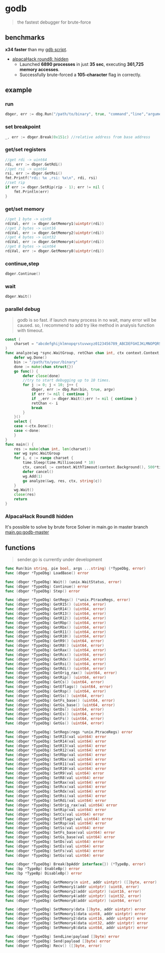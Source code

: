 # godb
> the fastest debugger for brute-force
## benchmarks
**x34 faster** than my [gdb script](https://hackmd.io/@tsuneki/SJClekl8yg#solver8).
* [alpacaHack round8: hidden](https://alpacahack.com/ctfs/round-8/challenges/hidden)
  * Launched **6890 processes** in just **35 sec**, executing **361,725 memory accesses**.
  * Successfully brute-forced a **105-character** flag in correctly.
## example
### run
```go
dbger, err := dbg.Run("/path/to/binary", true, "command","line","arguments")
```
### set breakpoint
```go
_, err := dbger.Break(0x151c) //relative address from base address
```
### get/set registers
```go
//get rdi -> uint64
rdi, err := dbger.GetRdi()
//get rsi -> uint64
rsi, err := dbger.GetRsi()
fmt.Printf("rdi: %x ,rsi: %x\n", rdi, rsi)
//set rip
if err := dbger.SetRip(rip - 1); err != nil {
    fmt.Println(err)
}
```
### get/set memory
```go
//get 1 byte -> uint8
rdiVal, err := dbger.GetMemory1(uintptr(rdi))
//get 2 bytes -> uint16
rdiVal, err := dbger.GetMemory2(uintptr(rdi))
//get 4 bytes -> uint32
rdiVal, err := dbger.GetMemory4(uintptr(rdi))
//get 8 bytes -> uint64
rdiVal, err := dbger.GetMemory8(uintptr(rdi))
```
### continue,step
```go
dbger.Continue()
```
### wait
```go
dbger.Wait()
```
### parallel debug
> godb is so fast. if launch many process in no wait, many error will be caused.
> so, I recommend to add try like method in analysis function with timeout.
```go
const (
	charset = "abcdefghijklmnopqrstuvwxyz0123456789_ABCDEFGHIJKLMNOPQRSTUVWXYZ{}"
)
func analyze(wg *sync.WaitGroup, retChan chan int, ctx context.Context, argv string) {
	defer wg.Done()
	bin := "/path/to/your/binary"
	done := make(chan struct{})
	go func() {
		defer close(done)
		//try to start debugging up to 10 times.
		for j := 0; j < 10; j++ {
			dbger, err := dbg.Run(bin, true, argv)
			if err != nil { continue }
			if _,err := dbger.Wait();err != nil { continue }
			retChan <- i
			break
		}
	}()
	select {
	case <-ctx.Done():
	case <-done:
	}
}
func main() {
	res := make(chan int, len(charset))
	var wg sync.WaitGroup
	for i, c := range charset {
		time.Sleep(time.Millisecond * 10)
    	ctx, cancel := context.WithTimeout(context.Background(), 500*time.Millisecond)
		defer cancel()
		wg.Add(1)
		go analyze(&wg, res, ctx, string(c))
	}
	wg.Wait()
	close(res)
    return
}
```
### AlpacaHack Round8 hidden
It's possible to solve by brute force
Solver in main.go in master branch
[main.go:godb-master](https://github.com/Yayoi-cs/godb/blob/master/main.go)
## functions
> sender.go is currently under development
```go
func Run(bin string, pie bool, args ...string) (*TypeDbg, error)
func (dbger *TypeDbg) LoadBase() error 

func (dbger *TypeDbg) Wait() (unix.WaitStatus, error)
func (dbger *TypeDbg) Continue() error
func (dbger *TypeDbg) Step() error

func (dbger *TypeDbg) GetRegs() (*unix.PtraceRegs, error)
func (dbger *TypeDbg) GetR15() (uint64, error)
func (dbger *TypeDbg) GetR14() (uint64, error)
func (dbger *TypeDbg) GetR13() (uint64, error)
func (dbger *TypeDbg) GetR12() (uint64, error)
func (dbger *TypeDbg) GetRbp() (uint64, error)
func (dbger *TypeDbg) GetRbx() (uint64, error)
func (dbger *TypeDbg) GetR11() (uint64, error)
func (dbger *TypeDbg) GetR10() (uint64, error)
func (dbger *TypeDbg) GetR9() (uint64, error)
func (dbger *TypeDbg) GetR8() (uint64, error)
func (dbger *TypeDbg) GetRax() (uint64, error)
func (dbger *TypeDbg) GetRcx() (uint64, error)
func (dbger *TypeDbg) GetRdx() (uint64, error)
func (dbger *TypeDbg) GetRsi() (uint64, error)
func (dbger *TypeDbg) GetRdi() (uint64, error)
func (dbger *TypeDbg) GetOrig_rax() (uint64, error)
func (dbger *TypeDbg) GetRip() (uint64, error)
func (dbger *TypeDbg) GetCs() (uint64, error)
func (dbger *TypeDbg) GetEflags() (uint64, error)
func (dbger *TypeDbg) GetRsp() (uint64, error)
func (dbger *TypeDbg) GetSs() (uint64, error)
func (dbger *TypeDbg) GetFs_base() (uint64, error)
func (dbger *TypeDbg) GetGs_base() (uint64, error)
func (dbger *TypeDbg) GetDs() (uint64, error)
func (dbger *TypeDbg) GetEs() (uint64, error)
func (dbger *TypeDbg) GetFs() (uint64, error)
func (dbger *TypeDbg) GetGs() (uint64, error)

func (dbger *TypeDbg) SetRegs(regs *unix.PtraceRegs) error
func (dbger *TypeDbg) SetR15(val uint64) error
func (dbger *TypeDbg) SetR14(val uint64) error
func (dbger *TypeDbg) SetR13(val uint64) error
func (dbger *TypeDbg) SetR12(val uint64) error
func (dbger *TypeDbg) SetRbp(val uint64) error
func (dbger *TypeDbg) SetRbx(val uint64) error
func (dbger *TypeDbg) SetR11(val uint64) error
func (dbger *TypeDbg) SetR10(val uint64) error
func (dbger *TypeDbg) SetR9(val uint64) error
func (dbger *TypeDbg) SetR8(val uint64) error
func (dbger *TypeDbg) SetRax(val uint64) error
func (dbger *TypeDbg) SetRcx(val uint64) error
func (dbger *TypeDbg) SetRdx(val uint64) error
func (dbger *TypeDbg) SetRsi(val uint64) error
func (dbger *TypeDbg) SetRdi(val uint64) error
func (dbger *TypeDbg) SetOrig_rax(val uint64) error
func (dbger *TypeDbg) SetRip(val uint64) error
func (dbger *TypeDbg) SetCs(val uint64) error
func (dbger *TypeDbg) SetEflags(val uint64) error
func (dbger *TypeDbg) SetRsp(val uint64) error
func (dbger *TypeDbg) SetSs(val uint64) error
func (dbger *TypeDbg) SetFs_base(val uint64) error
func (dbger *TypeDbg) SetGs_base(val uint64) error
func (dbger *TypeDbg) SetDs(val uint64) error
func (dbger *TypeDbg) SetEs(val uint64) error
func (dbger *TypeDbg) SetFs(val uint64) error
func (dbger *TypeDbg) SetGs(val uint64) error

func (dbger *TypeDbg) Break(bpAddr interface{}) (*TypeBp, error)
func (bp *TypeBp) EnableBp() error
func (bp *TypeBp) DisableBp() error

func (dbger *TypeDbg) GetMemory(n uint, addr uintptr) ([]byte, error)
func (dbger *TypeDbg) GetMemory1(addr uintptr) (uint8, error)
func (dbger *TypeDbg) GetMemory2(addr uintptr) (uint16, error)
func (dbger *TypeDbg) GetMemory4(addr uintptr) (uint32, error)
func (dbger *TypeDbg) GetMemory8(addr uintptr) (uint64, error)

func (dbger *TypeDbg) SetMemory(data []byte, addr uintptr) error
func (dbger *TypeDbg) SetMemory1(data uint8, addr uintptr) error
func (dbger *TypeDbg) SetMemory2(data uint16, addr uintptr) error
func (dbger *TypeDbg) SetMemory4(data uint32, addr uintptr) error
func (dbger *TypeDbg) SetMemory8(data uint64, addr uintptr) error

func (dbger *TypeDbg) SendLine(payload []byte) error
func (dbger *TypeDbg) Send(payload []byte) error
func (dbger *TypeDbg) Recv() ([]byte, error)
```
